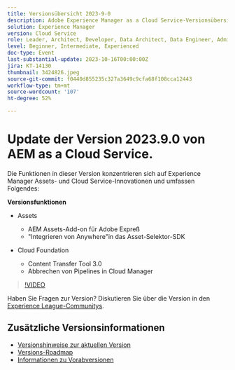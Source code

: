 ```yaml
---
title: Versionsübersicht 2023-9-0
description: Adobe Experience Manager as a Cloud Service-Versionsübersicht - Video 2023.9.0
solution: Experience Manager
version: Cloud Service
role: Leader, Architect, Developer, Data Architect, Data Engineer, Admin, User
level: Beginner, Intermediate, Experienced
doc-type: Event
last-substantial-update: 2023-10-16T00:00:00Z
jira: KT-14130
thumbnail: 3424826.jpeg
source-git-commit: f0440d855235c327a3649c9cfa68f108cca12443
workflow-type: tm+mt
source-wordcount: '107'
ht-degree: 52%

---
```


# Update der Version 2023.9.0 von AEM as a Cloud Service.

Die Funktionen in dieser Version konzentrieren sich auf Experience Manager Assets- und Cloud Service-Innovationen und umfassen Folgendes:

**Versionsfunktionen**

* Assets
   * AEM Assets-Add-on für Adobe Expreß
   * &quot;Integrieren von Anywhere&quot;in das Asset-Selektor-SDK

* Cloud Foundation
   * Content Transfer Tool 3.0
   * Abbrechen von Pipelines in Cloud Manager

>[!VIDEO](https://video.tv.adobe.com/v/3424826/?learn=on)

Haben Sie Fragen zur Version?  Diskutieren Sie über die Version in den [Experience League-Communitys](https://adobe.ly/3rMScIU).

## Zusätzliche Versionsinformationen

* [Versionshinweise zur aktuellen Version](https://experienceleague.adobe.com/docs/experience-manager-cloud-service/content/release-notes/home.html?lang=de)
* [Versions-Roadmap](https://experienceleague.adobe.com/docs/experience-manager-release-information/aem-release-updates/update-releases-roadmap.html?lang=de)
* [Informationen zu Vorabversionen](https://experienceleague.adobe.com/docs/experience-manager-cloud-service/content/release-notes/prerelease.html?lang=de)
